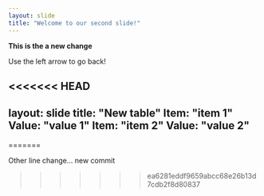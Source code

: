 ```yaml
---
layout: slide
title: "Welcome to our second slide!"
---
```


<b>This is the a new change</b>

Use the left arrow to go back!

<<<<<<< HEAD
---
layout: slide
title: "New table"
Item: "item 1"
Value: "value 1"
Item: "item 2"
Value: "value 2"
---
=======

Other line change... new commit
>>>>>>> ea6281eddf9659abcc68e26b13d7cdb2f8d80837
